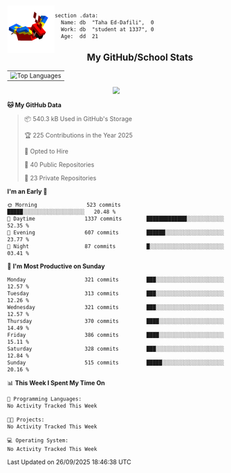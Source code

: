 <img src="parrot_fly_flipped.gif" align="left" height="110">


```assembly
section .data:
  Name: db  "Taha Ed-Dafili",  0
  Work: db  "student at 1337", 0
  Age:  dd  21
```


<div align="center">
  <h2>My GitHub/School Stats</h2>
</div>
<table align="center">
  <tr>
    <td align="center"><img width="450" src="https://github-readme-stats.vercel.app/api/top-langs/?username=0rayn&layout=compact&theme=github_dark&hide=html,makefile,css&exclude_repo=Yona2.0,Nand2Tetris&hide_border=true&langs_count=6" alt="Top Languages" /></td>
<!--     <td align="center"><img src="https://github-readme-streak-stats.herokuapp.com?user=0rayn&theme=github-dark-blue&hide_border=true&border_radius=5" alt="GitHub Streak" /></td>
  </tr> -->
</table>
 <p align="center">
  <a href="https://github.com/0rayn">
    <img src="https://komarev.com/ghpvc/?username=0rayn&color=blue&style=flat)" />
  </a>
</p>

<!--START_SECTION:waka-->
**🐱 My GitHub Data** 

> 📦 540.3 kB Used in GitHub's Storage 
 > 
> 🏆 225 Contributions in the Year 2025
 > 
> 💼 Opted to Hire
 > 
> 📜 40 Public Repositories 
 > 
> 🔑 23 Private Repositories 
 > 
**I'm an Early 🐤** 

```text
🌞 Morning                523 commits         █████░░░░░░░░░░░░░░░░░░░░   20.48 % 
🌆 Daytime                1337 commits        █████████████░░░░░░░░░░░░   52.35 % 
🌃 Evening                607 commits         ██████░░░░░░░░░░░░░░░░░░░   23.77 % 
🌙 Night                  87 commits          █░░░░░░░░░░░░░░░░░░░░░░░░   03.41 % 
```
📅 **I'm Most Productive on Sunday** 

```text
Monday                   321 commits         ███░░░░░░░░░░░░░░░░░░░░░░   12.57 % 
Tuesday                  313 commits         ███░░░░░░░░░░░░░░░░░░░░░░   12.26 % 
Wednesday                321 commits         ███░░░░░░░░░░░░░░░░░░░░░░   12.57 % 
Thursday                 370 commits         ████░░░░░░░░░░░░░░░░░░░░░   14.49 % 
Friday                   386 commits         ████░░░░░░░░░░░░░░░░░░░░░   15.11 % 
Saturday                 328 commits         ███░░░░░░░░░░░░░░░░░░░░░░   12.84 % 
Sunday                   515 commits         █████░░░░░░░░░░░░░░░░░░░░   20.16 % 
```


📊 **This Week I Spent My Time On** 

```text
💬 Programming Languages: 
No Activity Tracked This Week

🐱‍💻 Projects: 
No Activity Tracked This Week

💻 Operating System: 
No Activity Tracked This Week
```


 Last Updated on 26/09/2025 18:46:38 UTC
<!--END_SECTION:waka-->
